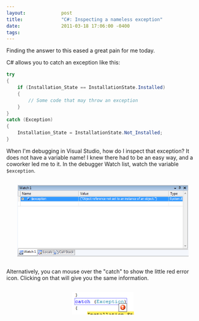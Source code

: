 ```yaml
---
layout:             post
title:              "C#: Inspecting a nameless exception"
date:               2011-03-18 17:06:00 -0400
tags:               
---
```


Finding the answer to this eased a great pain for me today.

C# allows you to catch an exception like this:

```cs
try
{
    if (Installation_State == InstallationState.Installed)
    {
        // Some code that may throw an exception
    }
}
catch (Exception)
{
    Installation_State = InstallationState.Not_Installed;
}
```

When I'm debugging in Visual Studio, how do I inspect that exception? It does not have a variable name! I knew there had to be an easy way, and a coworker led me to it. In the debugger Watch list, watch the variable `$exception`.

<div style="clear: both; text-align: center; margin: 2em;">
  <img src="/assets/2011-03-18-c-sharp-inspecting-a-nameless-exception/watchlist.png" alt="$exception in the Watchlist" title="$exception in the Watchlist" />
</div>

Alternatively, you can mouse over the "catch" to show the little red error icon. Clicking on that will give you the same information.

<div style="clear: both; text-align: center; margin: 2em;">
  <img src="/assets/2011-03-18-c-sharp-inspecting-a-nameless-exception/catchinfo.png" alt="Catch info" title="Mouse over 'catch' to get the exception information" />
</div>
